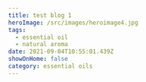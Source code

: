 ```yaml
---
title: test blog 1
heroImage: /src/images/heroimage4.jpg
tags:
  - essential oil
  - natural aroma
date: 2021-09-04T10:55:01.439Z
showOnHome: false
category: essential oils
---
```

